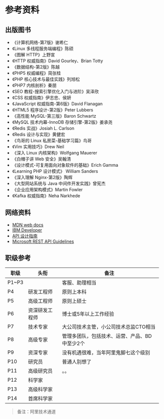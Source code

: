 # 参考资料

## 出版图书

- 《计算机网络-第7版》谢希仁
- 《Linux 多线程服务端编程》陈硕
- 《图解 HTTP》上野宣
- 《HTTP 权威指南》David Gourley、Brian Totty 
- 《数据结构-第2版》陈越
- 《PHP5 权威编程》简张桂
- 《PHP 核心技术与最佳实践》列旭松
- 《PHP7 内核剖析》秦朋
- 《SEO 教程-搜索引擎优化入门与进阶》吴泽欣
- 《CSS 权威指南》伊志忠、侯妍
- 《JavaScript 权威指南-第6版》David Flanagan
- 《HTML5 程序设计-第2版》Peter Lubbers
- 《高性能 MySQL-第三版》Baron Schwartz
- 《MySQL 技术内幕-InnoDB 存储引擎-第2版》姜承尧
- 《Redis 实战》Josiah L. Carlson
- 《Redis 设计与实现》黄健宏
- 《鸟哥的 Linux 私房菜-基础学习篇》鸟哥
- 《Vim 实用技巧》Drew Neil
- 《深入 Linux 内核架构》Wolfgang Mauerer
- 《白帽子讲 Web 安全》吴翰清
- 《设计模式-可复用面向对象软件的基础》Erich Gamma
- 《Learning PHP 设计模式》 William Sanders
- 《深入理解 Nginx-第2版》陶辉
- 《大型网站系统与 Java 中间件开发实践》曾宪杰
- 《企业应用架构模式》Martin Fowler
- 《Kafka 权威指南》Neha Narkhede

## 网络资料

- [MDN web docs](https://developer.mozilla.org/zh-CN/docs/Web)
- [IBM Developer](https://www.ibm.com/developerworks/cn/topics/)
- [API 设计指南](https://cloud.google.com/apis/design/?hl=zh-cn)
- [Microsoft REST API Guidelines](https://github.com/Microsoft/api-guidelines/blob/master/Guidelines.md)

## 职级参考

|职级|头衔|备注|
|-|-|-|
|P1~P3||客服、助理相当|
|P4|研发工程师|原则上本科|
|P5|高级工程师|原则上硕士|
|P6|资深研发工程师|博士或5年以上工作经验|
|P7|技术专家|大公司技术主管，小公司技术总监CTO相当|
|P8|高级专家|管理多团队，包括技术、运营、产品、BD中至少2个|
|P9|资深专家|没有机遇很难，当年阿里鬼脚七这个级别|
|P10|研究员|普通人别想了|
|P11|高级研究员|。。|
|P12|科学家|
|P13|高级科学家|
|P14|首席科学家|

> 备注：阿里技术通道